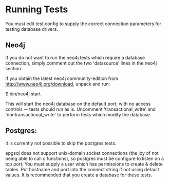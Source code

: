 Running Tests
=============
You must edit test.config to supply the correct connection parameters for testing database drivers.


Neo4j
-----
If you do not want to run the neo4j tests which require a database connection, simply comment out the two 'datasource' lines in the neo4j section.

If you obtain the latest neo4j community-edition from http://www.neo4j.org/download, unpack and run:

 $ bin/neo4j start

This will start the neo4j database on the default port, with no access controls -- tests should run as is.  Uncomment 'transactional_write' and 'nontransactional_write' to perform tests which modify the database.

Postgres:
---------
It is currently not possible to skip the postgres tests.

epgsql does not support unix-domain socket connections (the joy of not being able to call c functions), so postgres must be configure to listen on a tcp port.  You must supply a user which has permissions to create & delete tables.  Put hostname and port into the connect string if not using default values.  It is recommended that you create a database for these tests.